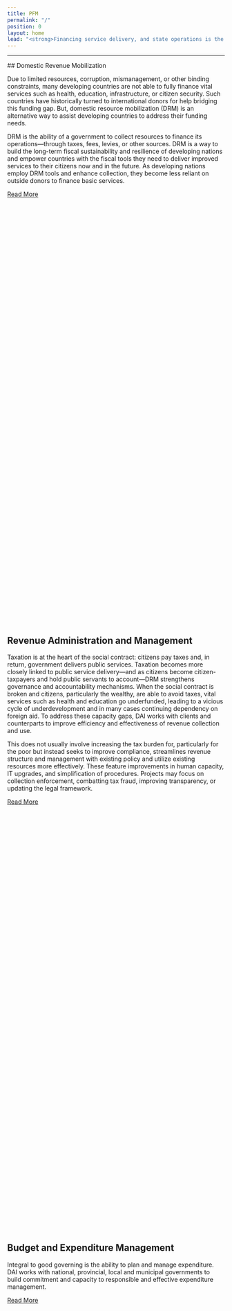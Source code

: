 ```yaml
---
title: PFM
permalink: "/"
position: 0
layout: home
lead: "<strong>Financing service delivery, and state operations is the core of good governance.</strong> DAI works with clients around the world to collect and utilize resources in the most efficient and effective ways. This includes a sound management of the budget planning and allocation process as well as streamlined and effective revenue generation and administration."
---
```

<hr>
## Domestic Revenue Mobilization

Due to limited resources, corruption, mismanagement, or other binding constraints, many developing countries are not able to fully finance vital services such as health, education, infrastructure, or citizen security. Such countries have historically turned to international donors for help bridging this funding gap. But, domestic resource mobilization (DRM) is an alternative way to assist developing countries to address their funding needs. 

<div class="infogram-embed" data-id="pfm-2927171960897" data-type="interactive" data-title="PFM"></div><script>!function(e,t,s,i){var n="InfogramEmbeds",o=e.getElementsByTagName("script"),d=o[0],r=/^http:/.test(e.location)?"http:":"https:";if(/^\/{2}/.test(i)&&(i=r+i),window[n]&&window[n].initialized)window[n].process&&window[n].process();else if(!e.getElementById(s)){var a=e.createElement("script");a.async=1,a.id=s,a.src=i,d.parentNode.insertBefore(a,d)}}(document,0,"infogram-async","//e.infogr.am/js/dist/embed-loader-min.js");</script>

DRM is the ability of a government to collect resources to finance its operations—through taxes, fees, levies, or other sources. DRM is a way to build the long-term fiscal sustainability and resilience of developing nations and empower countries with the fiscal tools they need to deliver improved services to their citizens now and in the future. As developing nations employ DRM tools and enhance collection, they become less reliant on outside donors to finance basic services. 

<a href="" class="primary-block--button solution" target="blank">Read More<svg class="redirect" viewBox="0 0 36 70" preserveAspectRatio="xMinYMax meet"><use xlink:href="#redirect"></use></svg></a>

## Revenue Administration and Management

Taxation is at the heart of the social contract: citizens pay taxes and, in return, government delivers public services. Taxation becomes more closely linked to public service delivery—and as citizens become citizen-taxpayers and hold public servants to account—DRM strengthens governance and accountability mechanisms. When the social contract is broken and citizens, particularly the wealthy, are able to avoid taxes, vital services such as health and education go underfunded, leading to a vicious cycle of underdevelopment and in many cases continuing dependency on foreign aid. To address these capacity gaps, DAI works with clients and counterparts to improve efficiency and effectiveness of revenue collection and use. 

<script id="infogram_0_e_filing_soars_in_philippines_fueling_tax_revenue_growth" title="E-Filing Soars in Philippines, Fueling Tax-Revenue Growth" src="//e.infogr.am/js/dist/embed.js?aeO" type="text/javascript"></script>

This does not usually involve increasing the tax burden for, particularly for the poor but instead seeks to improve compliance, streamlines revenue structure and management with existing policy and utilize existing resources more effectively. These feature improvements in human capacity, IT upgrades, and simplification of procedures. Projects may focus on collection enforcement, combatting tax fraud, improving transparency, or updating the legal framework.  

<a href="" class="primary-block--button solution" target="blank">Read More<svg class="redirect" viewBox="0 0 36 70" preserveAspectRatio="xMinYMax meet"><use xlink:href="#redirect"></use></svg></a>

## Budget and Expenditure Management

Integral to good governing is the ability to plan and manage expenditure.  DAI works with national, provincial, local and municipal governments to build commitment and capacity to responsible and effective expenditure management.

<script id="infogram_0_creating_fiscal_space_in_the_philippines" title="Creating Fiscal Space* in the Philippines" src="//e.infogr.am/js/dist/embed.js?YSq" type="text/javascript"></script>

<a href="" class="primary-block--button solution" target="blank">Read More<svg class="redirect" viewBox="0 0 36 70" preserveAspectRatio="xMinYMax meet"><use xlink:href="#redirect"></use></svg></a>
